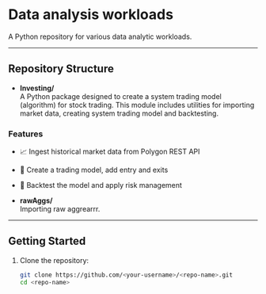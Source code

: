 # Data analysis workloads

A Python repository for various data analytic workloads.

---

## Repository Structure

- **Investing/**  
  A Python package designed to create a system trading model (algorithm) for stock trading. This module includes utilities for importing market data, creating system trading model and backtesting.

### Features

- 📈 Ingest historical market data from Polygon REST API
- 💼 Create a trading model, add entry and exits
- 🧠 Backtest the model and apply risk management
  
- **rawAggs/**  
  Importing raw aggrearrr. 


---

## Getting Started

1. Clone the repository:
   ```bash
   git clone https://github.com/<your-username>/<repo-name>.git
   cd <repo-name>
